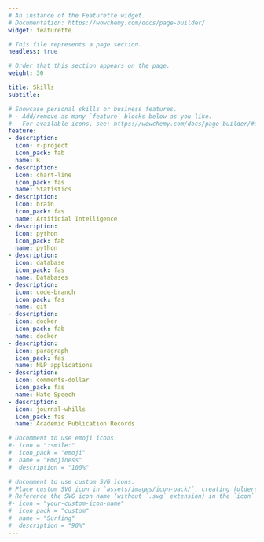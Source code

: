 ```yaml
---
# An instance of the Featurette widget.
# Documentation: https://wowchemy.com/docs/page-builder/
widget: featurette

# This file represents a page section.
headless: true

# Order that this section appears on the page.
weight: 30

title: Skills
subtitle:

# Showcase personal skills or business features.
# - Add/remove as many `feature` blocks below as you like.
# - For available icons, see: https://wowchemy.com/docs/page-builder/#icons
feature:
- description:
  icon: r-project
  icon_pack: fab
  name: R
- description:
  icon: chart-line
  icon_pack: fas
  name: Statistics
- description:
  icon: brain
  icon_pack: fas
  name: Artificial Intelligence
- description:
  icon: python
  icon_pack: fab
  name: python
- description:
  icon: database
  icon_pack: fas
  name: Databases
- description:
  icon: code-branch
  icon_pack: fas
  name: git
- description:
  icon: docker
  icon_pack: fab
  name: docker
- description:
  icon: paragraph
  icon_pack: fas
  name: NLP applications
- description:
  icon: comments-dollar
  icon_pack: fas
  name: Hate Speech
- description:
  icon: journal-whills
  icon_pack: fas
  name: Academic Publication Records

# Uncomment to use emoji icons.
#- icon = ":smile:"
#  icon_pack = "emoji"
#  name = "Emojiness"
#  description = "100%"  

# Uncomment to use custom SVG icons.
# Place custom SVG icon in `assets/images/icon-pack/`, creating folders if necessary.
# Reference the SVG icon name (without `.svg` extension) in the `icon` field.
#- icon = "your-custom-icon-name"
#  icon_pack = "custom"
#  name = "Surfing"
#  description = "90%"
---
```

